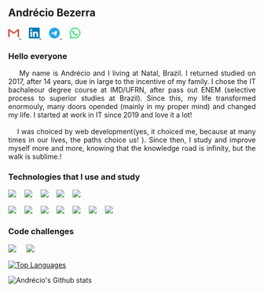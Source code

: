 ## Andrécio Bezerra

<a target='_blank' href="mailto:andreciobezerra@gmail.com">
  <img alt="andrecio linkedin" width="22px" src="./icons/gmail.svg" />
</a>&nbsp;&nbsp;&nbsp;
<a target='_blank' href="https://www.linkedin.com/in/andrecio-costa-bezerra-59980a171">
  <img alt="andrecio linkedin" width="22px" src="./icons/linkedin.svg" />
</a>&nbsp;&nbsp;&nbsp;
<a target='_blank' href="https://t.me/andrecio">
  <img alt="andrecio telegram" width="22px" src="./icons/telegram.svg" />
</a>&nbsp;&nbsp;&nbsp;
<a target='_blank' href="https://api.whatsapp.com/send?phone={{+5584999135518}}">
  <img alt="andrecio whatsapp" width="22px" src="./icons/whatsapp.svg" />
</a>
<br/>

### Hello everyone

<div style="text-align:justify;">
&nbsp;&nbsp;&nbsp;&nbsp;My name is Andrécio and I living at Natal, Brazil. I returned studied on 2017, after 14 years, due in large to the incentive of my family.  I chose the IT bachaleour degree course at IMD/UFRN, after pass out ENEM (selective process to superior studies at Brazil). Since this, my life transformed enormouly, many doors opended (mainly in my proper mind) and changed my life. I started at work in IT since 2019 and love it a lot!
</div>
<br/>
<div style="text-align:justify;">
&nbsp;&nbsp;&nbsp;&nbsp;I was choiced by web development(yes, it choiced me, because at many times in our lives, the paths choice us! ). Since then, I study and improve myself more and more, knowing that the knowledge road is infinity, but the walk is sublime.!

### Technologies that I use and study
<img style="margin-right:5px" src="https://img.shields.io/badge/-JavaScript-F7DF1E?logo=javascript&logoColor=black&logoWidth=25"/>&nbsp;&nbsp;
<img style="margin-right:5px" src="https://img.shields.io/badge/-TypeScript-3178C6?logo=typescript&logoColor=white&logoWidth=25"/>&nbsp;&nbsp;
<img style="margin-right:5px" src="https://img.shields.io/badge/-Rust-000?logo=rust&logoColor=white&logoWidth=25"/>&nbsp;&nbsp;
<img style="margin-right:5px" src="https://img.shields.io/badge/-Python-FFD242?logo=python&logoColor=whiteSmoke&logoWidth=25"/>&nbsp;&nbsp;
<img style="margin-right:5px" src="https://img.shields.io/badge/-Go-FFFFFF?logo=go&logoColor=whiteSmoke&logoWidth=25"/>&nbsp;&nbsp;  
<!--<img style="margin-right:5px" src="https://img.shields.io/badge/-Elixir-4B275F?logo=elixir&logoColor=whiteSmoke&logoWidth=25"/>&nbsp;&nbsp;-->
<img style="margin-right:5px" src="https://img.shields.io/badge/-NodeJS-393?logo=node.js&logoColor=white&logoWidth=25"/>&nbsp;&nbsp;
<img style="margin-right:5px" src="https://img.shields.io/badge/-ExpressJS-000?logo=express&logoColor=white&logoWidth=25"/>&nbsp;&nbsp;
<img style="margin-right:5px" src="https://img.shields.io/badge/-NestJS-e0234e?logo=nestjs&logoColor=white&logoWidth=25"/>&nbsp;&nbsp; 
<img style="margin-right:5px" src="https://img.shields.io/badge/ReactJS-blue?logo=react&logoColor=white&logoWidth=25"/>&nbsp;&nbsp;
<img style="margin-right:5px" src="https://img.shields.io/badge/-VueJS-42b883?logo=vue.js&logoColor=white&logoWidth=25"/>&nbsp;&nbsp;
<img style="margin-right:5px" src="https://img.shields.io/badge/NuxtJS-000?logo=nuxt.js&logoColor=white&logoWidth=25"/>&nbsp;&nbsp;
<img style="margin-right:5px" src="https://img.shields.io/badge/Deno-222222?logo=deno&logoColor=white&logoWidth=25"/>&nbsp;&nbsp;

### Code challenges

<a style="text-decoration:none" target="_blank" href="https://exercism.io/profiles/AndrecioBezerra">
  <img style="margin-right:5px" src="https://img.shields.io/badge/-Excercism-009CAB?logo=exercism&logoColor=white&logoWidth=25"/>
</a>&nbsp;&nbsp;
<a style="text-decoration:none" target="_blank" href="https://www.hackerrank.com/andreciobezerra">
  <img style="margin-right:5px" src="https://img.shields.io/badge/-HackerRank-2EC866?logo=hackerrank&logoColor=white&logoWidth=25"/>
</a>

<br/>

[![Top Languages](https://github-readme-stats.vercel.app/api/top-langs/?username=andreciobezerra&layout=compact&theme=dark)](https://github.com/andreciobezerra/github-readme-stats)

![Andrécio's Github stats](https://github-readme-stats.vercel.app/api?username=andreciobezerra&show_icons=true&theme=dark)
